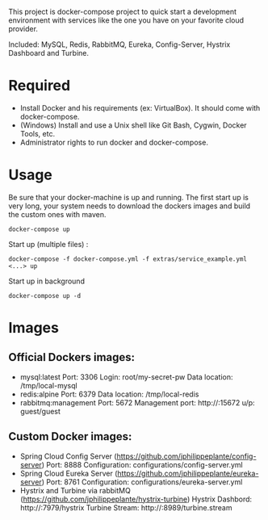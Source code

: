 This project is docker-compose project to quick start a development environment with services like the one you have on your favorite cloud provider.

Included: MySQL, Redis, RabbitMQ, Eureka, Config-Server, Hystrix Dashboard and Turbine.

# Required
- Install Docker and his requirements (ex: VirtualBox). It should come with docker-compose.
- (Windows) Install and use a Unix shell like Git Bash, Cygwin, Docker Tools, etc.
- Administrator rights to run docker and docker-compose.

# Usage
Be sure that your docker-machine is up and running. The first start up is very long, your system needs to download the dockers images and build the custom ones with maven.

```
docker-compose up
```

Start up (multiple files) :
```
docker-compose -f docker-compose.yml -f extras/service_example.yml <...> up
```

Start up in background
```
docker-compose up -d
```

# Images
## Official Dockers images:
- mysql:latest
	Port: 3306
	Login: root/my-secret-pw
	Data location: /tmp/local-mysql
- redis:alpine
	Port: 6379
	Data location: /tmp/local-redis
- rabbitmq:management
	Port: 5672
	Management port: http://<ip>:15672 u/p: guest/guest

## Custom Docker images:
- Spring Cloud Config Server (https://github.com/jphilippeplante/config-server)
	Port: 8888
	Configuration: configurations/config-server.yml
- Spring Cloud Eureka Server (https://github.com/jphilippeplante/eureka-server)
	Port: 8761
	Configuration: configurations/eureka-server.yml
- Hystrix and Turbine via rabbitMQ (https://github.com/jphilippeplante/hystrix-turbine)
	Hystrix Dashbord: http://<ip>:7979/hystrix
	Turbine Stream: http://<ip>:8989/turbine.stream